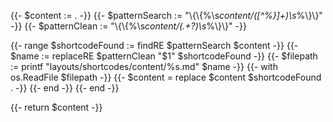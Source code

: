 {{- $content := . -}}
{{- $patternSearch := "\\{\\{%\\s*content/([^%}]+)\\s*%\\}\\}" -}}
{{- $patternClean := "\\{\\{%\\s*content/(.+?)\\s*%\\}\\}" -}}

{{- range $shortcodeFound := findRE $patternSearch $content -}}
    {{- $name := replaceRE $patternClean "$1" $shortcodeFound -}}
    {{- $filepath := printf "layouts/shortcodes/content/%s.md" $name -}}
    {{- with os.ReadFile $filepath -}}
        {{- $content = replace $content $shortcodeFound . -}}
    {{- end -}}
{{- end -}}

{{- return $content -}}
